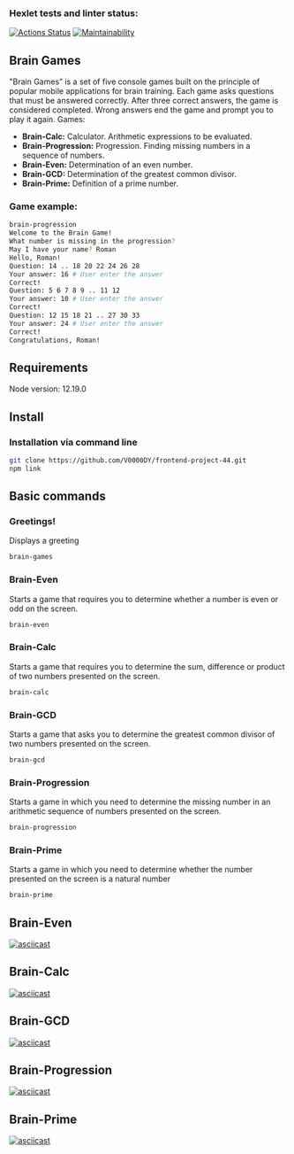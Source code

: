 ### Hexlet tests and linter status:
[![Actions Status](https://github.com/V0000DY/frontend-project-44/actions/workflows/hexlet-check.yml/badge.svg)](https://github.com/V0000DY/frontend-project-44/actions)
[![Maintainability](https://api.codeclimate.com/v1/badges/99fdb9e37b816e422832/maintainability)](https://codeclimate.com/github/V0000DY/frontend-project-44/maintainability)
## Brain Games
"Brain Games” is a set of five console games built on the principle of popular mobile applications for brain training. Each game asks questions that must be answered correctly. After three correct answers, the game is considered completed. Wrong answers end the game and prompt you to play it again.
Games:
- __Brain-Calc:__ Calculator. Arithmetic expressions to be evaluated.
- __Brain-Progression:__ Progression. Finding missing numbers in a sequence of numbers.
- __Brain-Even:__ Determination of an even number.
- __Brain-GCD:__ Determination of the greatest common divisor.
- __Brain-Prime:__ Definition of a prime number.
### Game example:
```bash
brain-progression
Welcome to the Brain Game!
What number is missing in the progression?
May I have your name? Roman
Hello, Roman!
Question: 14 .. 18 20 22 24 26 28
Your answer: 16 # User enter the answer
Correct!
Question: 5 6 7 8 9 .. 11 12
Your answer: 10 # User enter the answer
Correct!
Question: 12 15 18 21 .. 27 30 33
Your answer: 24 # User enter the answer
Correct!
Congratulations, Roman!
```
## Requirements
Node version: 12.19.0
## Install
### Installation via command line
```bash
git clone https://github.com/V0000DY/frontend-project-44.git
npm link
```
## Basic commands
### Greetings!
Displays a greeting
```bash
brain-games
```
### Brain-Even
Starts a game that requires you to determine whether a number is even or odd on the screen.
```bash
brain-even
```
### Brain-Calc
Starts a game that requires you to determine the sum, difference or product of two numbers presented on the screen.
```bash
brain-calc
```
### Brain-GCD
Starts a game that asks you to determine the greatest common divisor of two numbers presented on the screen.
```bash
brain-gcd
```
### Brain-Progression
Starts a game in which you need to determine the missing number in an arithmetic sequence of numbers presented on the screen.
```bash
brain-progression
```
### Brain-Prime
Starts a game in which you need to determine whether the number presented on the screen is a natural number
```bash
brain-prime
```
## Brain-Even
[![asciicast](https://asciinema.org/a/FCUH97veQQKkel3jA2rBG4T5P.svg)](https://asciinema.org/a/FCUH97veQQKkel3jA2rBG4T5P)
## Brain-Calc
[![asciicast](https://asciinema.org/a/654461.svg)](https://asciinema.org/a/654461)
## Brain-GCD
[![asciicast](https://asciinema.org/a/aBhaMsG2YPS0kkgF9sgKho4bh.svg)](https://asciinema.org/a/aBhaMsG2YPS0kkgF9sgKho4bh)
## Brain-Progression
[![asciicast](https://asciinema.org/a/amkuoek5SAN1dqK7uOigTRQ2f.svg)](https://asciinema.org/a/amkuoek5SAN1dqK7uOigTRQ2f)
## Brain-Prime
[![asciicast](https://asciinema.org/a/1RfxiD6CKCt1vueqNQytUPY8Y.svg)](https://asciinema.org/a/1RfxiD6CKCt1vueqNQytUPY8Y)